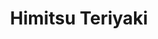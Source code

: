 ---
layout: place
title: Himitsu Teriyaki
permalink: /washington/sammamish/himitsu-teriyaki.html
stateAbbr: WA
stateName: Washington
cityName: Sammamish
seo:
  type: restaurant
  links: null
place_id: ChIJn6_nXilukFQRRdUqWSpvR-8
photos:
  - name: >-
      places/ChIJn6_nXilukFQRRdUqWSpvR-8/photos/AeeoHcKbPqirUW5g-LuBsXdHtifJyjCn3uZGF6ONUvXiib7vxRklc0jnlh4a-_fMJqunDl2FiHLP5sOGscUu32N6Jx6dQUQYHud6v2iaZnclNnHD9d6pP9ZHBVLm2B29kFqakKfzUOFZrjv3uHZ4tz8ZJra9U8e7epHTYO67BWWHlThVcOCoQLHVC_mZal-l_QQKPD89TCdv6ukGVeyWH4ujBrQaWrQieNw473u-Czx9v3sOWrwy3n3Un8S0HqKnSo9SjFnXAIz2avENIFWMbV-6sdMptGyHBXdn3H0mWou0b5nnZU9CQifx5PffyBGCTDfuJgXEIA--xbamLeAsgzB3eUgC9PXpRdarLxVOunN6F0dinrYXPR0JVjobI77W2flLpdEghz6RZRWh0UL95bd9K8zCDmetN9PNBeSisrEGwqo
    widthPx: 3120
    heightPx: 4160
    authorAttributions:
      - displayName: Nagaraj Tanguturu
        uri: https://maps.google.com/maps/contrib/116716635787145187382
        photoUri: >-
          https://lh3.googleusercontent.com/a-/ALV-UjW5Pu0aPEncL2N5GXov9y_fLZBaEfTLFzr19xdX12MnLwCNu49wjQ=s100-p-k-no-mo
    flagContentUri: >-
      https://www.google.com/local/imagery/report/?cb_client=maps_api_places.places_api&image_key=!1e10!2sCIHM0ogKEICAgIDE5La2eA&hl=en-US
    googleMapsUri: >-
      https://www.google.com/maps/place//data=!3m4!1e2!3m2!1sCIHM0ogKEICAgIDE5La2eA!2e10!4m2!3m1!1s0x54906e295ee7af9f:0xef476f2a592ad545
  - name: >-
      places/ChIJn6_nXilukFQRRdUqWSpvR-8/photos/AeeoHcLbbLCSrs00btKb-lW2aB2myzOtCgDGSykYkb-e3EdTtWGawbGHkigADu6xgS3i-dAc6gpIRZU4GflfDFjmqGgfkpL9t-2yG7C-5bHYBZImq69UZwMENXY7PJvtxBOetVL_NJ6YXPALfA80meF1xfUYOU_pv5LruTaQZVvjx2gJSy7Dhv5Ak8icDlCdg0ZgFGvLMqTIrpqYA-BoIEiuB6C3wYOovm2F_df4i0iuXtoq4ScmWwPW79ZyU06w4F-ECE5NMDTMbkrwTGwg7AI8svleJyksGSz4RRANbbJQctesWrwU3vfSEcnP0ZQ8QxGiB9j_Q9ytQ0T9lybGQhPAUsQ4i9tYwwvw4qp8DT6AQtm08DgldSLBWx9_tLmMbK7cfFbcNAMD-V0GFvsqvC9rfSKPhj-cbclI-ig4WoAPdlU
    widthPx: 3024
    heightPx: 4032
    authorAttributions:
      - displayName: Bryan Tomlinson
        uri: https://maps.google.com/maps/contrib/106630335556749532099
        photoUri: >-
          https://lh3.googleusercontent.com/a/ACg8ocKa-L6GkR4dX-AIlOfjeA7DgnreSMJ018zmsT3XHoi8RmRe6A=s100-p-k-no-mo
    flagContentUri: >-
      https://www.google.com/local/imagery/report/?cb_client=maps_api_places.places_api&image_key=!1e10!2sCIHM0ogKEICAgICjg5WrKw&hl=en-US
    googleMapsUri: >-
      https://www.google.com/maps/place//data=!3m4!1e2!3m2!1sCIHM0ogKEICAgICjg5WrKw!2e10!4m2!3m1!1s0x54906e295ee7af9f:0xef476f2a592ad545
  - name: >-
      places/ChIJn6_nXilukFQRRdUqWSpvR-8/photos/AeeoHcLhschEnaHB1xLyr39O_BSuHyjpEQhOua8NKUWNS7hVbNklkRMex9QcVqLSmFH0tyC66oOFnU5V5nnhhk0lqiWi1lYtvpwmMgfCsydR0NuU7GbYe-4MUJbA4T3jX6vRqvGelLSkkqWxfom0Gletjcm-yIYmQg_35NrHV5THRb1FneSIN6EqVTvp3xkOs8OXeJrZ9Y-L4aKMGHz5xIgOpYo_mefUHbwMPRoTOZdgJHydOiarrfqWyju7SDu8VwRsfOQl9dLXVdix4yyN2H4RLNE0mAHne7QPpx6lua8HwnTSu0nCYLPwfzczTv4kD1YpG64Ad0eJYMF3dpwHrMKC0bsyaatMtbHUyAhD1oDHgMFZBoajhaJbcdjcGGYn9BdbgaYepoAhVC0ulDLaizMuhnfNbTBnPqvxUyKbaV8hEw8iYFY
    widthPx: 4032
    heightPx: 3024
    authorAttributions:
      - displayName: Dutch Droid
        uri: https://maps.google.com/maps/contrib/117997852946071551836
        photoUri: >-
          https://lh3.googleusercontent.com/a-/ALV-UjUabHYywq5PrAwrjTkmjfaaVqu-suSWLbZ9zxUEHFwXGG_eeQHq=s100-p-k-no-mo
    flagContentUri: >-
      https://www.google.com/local/imagery/report/?cb_client=maps_api_places.places_api&image_key=!1e10!2sCIHM0ogKEICAgICE4OKItwE&hl=en-US
    googleMapsUri: >-
      https://www.google.com/maps/place//data=!3m4!1e2!3m2!1sCIHM0ogKEICAgICE4OKItwE!2e10!4m2!3m1!1s0x54906e295ee7af9f:0xef476f2a592ad545
  - name: >-
      places/ChIJn6_nXilukFQRRdUqWSpvR-8/photos/AeeoHcLirACiFkh6pfoFspZkL6DUx5XDcSr5AMAAKncdOEDEcOyLFIiFvgVZFPu-nZnDrMOC0hwRosg8jwQmcqTxi3xMgmBBaHg2M0otF1Ft6WuCGITlXnNVKMPIV8xYcF7ixCRVBSu5IKAQONUv7al26lmJpwsFctv4ABwoaXlXKg3CIPJm4814vnJsr_Te8WY_IZxiyFthrEYagQ62mC4WT1w6kDMDfIIwA1Ki9RUysBCiGGB9F0R_V-K4OhOcUmgwrzUd4AJYgSMXXkuBcq_4sxQgg-T7Vc0V5Pxptk51fuQ3GQjwZ3xzbDqWDfhs1WRLejywRcfYMtBfGKf5WLFSqF5trWM_ki23qcQvT8v1KO6LXiK6IXhSYXvtPSIK012-75CcRTwPue4N22xYNOd35-fwHu5xXHS0Ie3pfp0DLvQ
    widthPx: 2448
    heightPx: 3264
    authorAttributions:
      - displayName: Luke Breider
        uri: https://maps.google.com/maps/contrib/106579939112378116662
        photoUri: >-
          https://lh3.googleusercontent.com/a-/ALV-UjXIF2KyeOcgIwAMsGZmb_Q41R2oBdefQA0SAfReuh7pswLmwyZ2lA=s100-p-k-no-mo
    flagContentUri: >-
      https://www.google.com/local/imagery/report/?cb_client=maps_api_places.places_api&image_key=!1e10!2sCIHM0ogKEICAgID34c3MMA&hl=en-US
    googleMapsUri: >-
      https://www.google.com/maps/place//data=!3m4!1e2!3m2!1sCIHM0ogKEICAgID34c3MMA!2e10!4m2!3m1!1s0x54906e295ee7af9f:0xef476f2a592ad545
  - name: >-
      places/ChIJn6_nXilukFQRRdUqWSpvR-8/photos/AeeoHcI9hO4T-AlIZY7gvfqWlhuqJa6RLmCV_NAq238txmZ_ypJ8chmSnVgsuMtHndis2VGE_w8yQvqnFu0YTAU8L-dt42HpCNZwa6HD3tVZQO9vGYWStCTiVJzhOsNh9slWsiTlXIoBYnxXLxVfPtSVB27o9641rzOR-ATT-nor19be6aMQNxNSySTcjrc1jgZI-71Oq2kncVmc1LshCH1_hFzH9LkFnjS63VJjW7WFU8Xs32MDuuw46TCQONVfAPsGciwvFIbsCE28Gf7FeJYLeIfILZqEVWRsZZ4mXoJZpRxoYJd9HHL5J25R1P5pyWgXH9_VdVwUq91TOcuMBpN32VQkyNrBXvG9z1IHxMbSjIy14YopKMSOTYaX0wj9sr-c053-DRrQJfelQK4qxSxu9GPha7L_HWf_1IussHvIfuwDdnM
    widthPx: 3024
    heightPx: 3024
    authorAttributions:
      - displayName: san- e
        uri: https://maps.google.com/maps/contrib/111066170959308756772
        photoUri: >-
          https://lh3.googleusercontent.com/a-/ALV-UjVlZwIjnLyMZjNF78TlBy1l0GyM2Aeo_7SOL4P05RE2qshvUPl7=s100-p-k-no-mo
    flagContentUri: >-
      https://www.google.com/local/imagery/report/?cb_client=maps_api_places.places_api&image_key=!1e10!2sCIHM0ogKEICAgICcqdGUigE&hl=en-US
    googleMapsUri: >-
      https://www.google.com/maps/place//data=!3m4!1e2!3m2!1sCIHM0ogKEICAgICcqdGUigE!2e10!4m2!3m1!1s0x54906e295ee7af9f:0xef476f2a592ad545
  - name: >-
      places/ChIJn6_nXilukFQRRdUqWSpvR-8/photos/AeeoHcJz91cXmRnqcbJzqvV4PeIliQGdLyNohqRGYITS1aHP-XQ_rlE7Cr5idVf7ah1UR4nk1hBXJtL4-7TmiDp7LBOjWzh4OwSGfUBjqYb6ZuoItHrdTh472nCbduMEWWpzhHTxlfgLntBDuZE_k0MW_qFQjl7xLf6IKfEv1TrezoqT_CBxr17ALFOdP3sOzc2Y80hjFYh2HwdgLQAhJPiIJ-k3MBScBG-pxbEm9snohXj8IM5K2vMbFRm8QxQbiJYFcnQqDLzvLMg6iMisQ7rPL571ReJvJLc5FQjN1_AdpGm971q0Mh4d7TED__fMIxLoTTVMFGJacQsQronjuCn5Jn6INCKX9fPCaiMcUOqFpIv-y0IdehcPDgEXrL9Tplz7hDtQdcFduDRGPmRRHMRiRLMEf0JJMXe_XWFyXlz_tS1HrcI3
    widthPx: 1536
    heightPx: 2048
    authorAttributions:
      - displayName: Daniel Vi
        uri: https://maps.google.com/maps/contrib/103725000215173432451
        photoUri: >-
          https://lh3.googleusercontent.com/a/ACg8ocIP4bjQQ7s0GcEBthIdT7r0GsmHPRBcSKcYZ5jFMvtioX_WZg=s100-p-k-no-mo
    flagContentUri: >-
      https://www.google.com/local/imagery/report/?cb_client=maps_api_places.places_api&image_key=!1e10!2sCIHM0ogKEICAgIDEltKp-QE&hl=en-US
    googleMapsUri: >-
      https://www.google.com/maps/place//data=!3m4!1e2!3m2!1sCIHM0ogKEICAgIDEltKp-QE!2e10!4m2!3m1!1s0x54906e295ee7af9f:0xef476f2a592ad545
  - name: >-
      places/ChIJn6_nXilukFQRRdUqWSpvR-8/photos/AeeoHcI8jzhdipCqFRUlwqC2kgVZtxuhoYpwzmsHBbhAyk5LPANGH5GU_w6NHOP5_9qIBFsJ__H5MNZsPGRXFYThBsogmkvzaVUYAPLtO-XqsEbKO4KiIHz8MstLFD8Yb-vAydSBn_UdRTrf0orbsMcb-Tv4q3qFObgMI1h78l1stX9cvN2QdYGNmcB3e5qSY9OKVC4jCuYrnMCiGZHDzL9zrHpKkAfSqoSQmOTqnfudHe6ARjRSmXc3rD9ySt5ut6inej3evn3RwCN6npFz3IHbvl51F7thppuas2yPg00SY2WGIbPVOmpy_tH3I9oaFkYhoaWtZjc1ui2MEVfOZxmAdNcmTjLuRhF-J-bSEAuv7qSBW7jtc4v2EvThp3gLSGlEHu8O5ddIZJEYWlXipOZeqb5nOlqNddcFhoLrpHu9yCNuVR8U
    widthPx: 4800
    heightPx: 2700
    authorAttributions:
      - displayName: Jon S
        uri: https://maps.google.com/maps/contrib/101209884569592031079
        photoUri: >-
          https://lh3.googleusercontent.com/a-/ALV-UjU7K6oEMGyZeG3-jFyKDqCDDNaJcLRR3VE0oCZgjVquhYp86zIa=s100-p-k-no-mo
    flagContentUri: >-
      https://www.google.com/local/imagery/report/?cb_client=maps_api_places.places_api&image_key=!1e10!2sCIHM0ogKEICAgIC4kpb3hAE&hl=en-US
    googleMapsUri: >-
      https://www.google.com/maps/place//data=!3m4!1e2!3m2!1sCIHM0ogKEICAgIC4kpb3hAE!2e10!4m2!3m1!1s0x54906e295ee7af9f:0xef476f2a592ad545
  - name: >-
      places/ChIJn6_nXilukFQRRdUqWSpvR-8/photos/AeeoHcIHpVU7ag4a5GZh-YK9piC8Upv1iDNJTzZt3Ihx8fDzPnuY6DJ6uO3N08I7oEJ0ZQRmD96llI1HEeZvwm0a13ZlfYOsbzs_1CTxmVyoxRkCFB72-IAxMgti-Fq1S5C3WirhNk7_J2qVDjSrKwJylhf1ljplVtknah8MlHGs2bLoQ4_99xBYaeKc7huP_5CgznVqXrBh6It2KG8jQaCAPEE6GzS6TI4T1zIg99i2K6H6AgIZRmD-kmfWZqVMDQ3UseDVSmMSRFvlBUHf3BkRY7lfBVuUoIb7R3OhomprSkzLhuidFSza1Z3dxWCjJRniVE8rseI4tJPEIN6oW9Defve49-fCZUaQfn-1792Aoq_K1yfM_BeU48af7JINfu2vS82da08korRB04Z_anDQwzis5PFquFoWxh-TiSFb6HSjcQuk
    widthPx: 4032
    heightPx: 3024
    authorAttributions:
      - displayName: Jon S
        uri: https://maps.google.com/maps/contrib/101209884569592031079
        photoUri: >-
          https://lh3.googleusercontent.com/a-/ALV-UjU7K6oEMGyZeG3-jFyKDqCDDNaJcLRR3VE0oCZgjVquhYp86zIa=s100-p-k-no-mo
    flagContentUri: >-
      https://www.google.com/local/imagery/report/?cb_client=maps_api_places.places_api&image_key=!1e10!2sCIHM0ogKEICAgIC4kpb31AE&hl=en-US
    googleMapsUri: >-
      https://www.google.com/maps/place//data=!3m4!1e2!3m2!1sCIHM0ogKEICAgIC4kpb31AE!2e10!4m2!3m1!1s0x54906e295ee7af9f:0xef476f2a592ad545
  - name: >-
      places/ChIJn6_nXilukFQRRdUqWSpvR-8/photos/AeeoHcKQlKdWUsWsJSB7RYXGYxrKgYHnnVOJZai3rlUrIKkSHJZ3cETEI4fxx0FW2K0-MZL6BjbfJshyKn0rfLvkgdnE_a0AvJWWyrAdA5XMliI_zWENOI1apxy7NepfFl0FiTEgXuHWIP3Cviu6IrmSZlg_iO8jkbjeoQf97uCtugiIuWtpueu2mpBrZuAlHMqtkKTDLTixCB8q6a8lo-tClWv7dUILyY9dhpQZQkEx3OD4z9PZ2yP0fgIsS1ZWKk9eZh0Cl9l4KKxejSlt4H4MM3V8JRHlX0DewIhmD-ovfWmIB1fP3GJ7LT2EIiAJyGS74wrGge5b8VtxGVxQNjiZ310xuj6JkJd3XJmvAhtI9vPxobHuTPxdFYmo3XobgznMe0kOGLy2_6JH148jtiIUK1WubVcgwrTIr5eJD3bTKpIkIw
    widthPx: 3024
    heightPx: 4032
    authorAttributions:
      - displayName: Shawna Williams
        uri: https://maps.google.com/maps/contrib/113958651484339519473
        photoUri: >-
          https://lh3.googleusercontent.com/a-/ALV-UjX-40y98fPO4u2sgYzeLQ56tHO7hLqi_zOy6uL6L_2wXNJB4Tte=s100-p-k-no-mo
    flagContentUri: >-
      https://www.google.com/local/imagery/report/?cb_client=maps_api_places.places_api&image_key=!1e10!2sCIHM0ogKEICAgICCqcKseg&hl=en-US
    googleMapsUri: >-
      https://www.google.com/maps/place//data=!3m4!1e2!3m2!1sCIHM0ogKEICAgICCqcKseg!2e10!4m2!3m1!1s0x54906e295ee7af9f:0xef476f2a592ad545
  - name: >-
      places/ChIJn6_nXilukFQRRdUqWSpvR-8/photos/AeeoHcKTUxDILpSYol1tkDRwH8SupQPyWmLcuEhhI8dposKmQU47_fvOGERCc9YDqYctcDcqmY5RaO2XvmnY6_j7_OSOxgVYtdQzNZihVdc1kef7jGMHPop28F-iW56_G-ni9VHqu1gI6oF4ctwrGqRDVQZEM5ByKapuPxlnI6bENaT6bWPLq7lnqUMwT47p91S3fBBAJ4g_55ZWIiPCUQZlWPt4MnC5Cnl0Cxl_cePSJEvAI6HYYTpXUVFpeS3Nz65oEcb9yJyfMaUMVyuRs0K2XBkNLGOA19i2_0snrskPzBZ5J0XrSo4uBEVxCrKbsuHHTFiWhoSr9jomlgtSl8mwSEnAF9C_i8HbeIxa7ajLTcKOTYJOlhJHyI74ZztDSVWuNOe0EN9wCqeFIfFDG_GF9C3uyhdQxWHzZYKy5P7EqAT9Du4r
    widthPx: 3120
    heightPx: 4160
    authorAttributions:
      - displayName: great info
        uri: https://maps.google.com/maps/contrib/103606956212120842800
        photoUri: >-
          https://lh3.googleusercontent.com/a-/ALV-UjVeTfu3_dHvquPSuDkfenZ33IZ-rnafGglzCR3DRMS7RWLNSpRvgg=s100-p-k-no-mo
    flagContentUri: >-
      https://www.google.com/local/imagery/report/?cb_client=maps_api_places.places_api&image_key=!1e10!2sCIHM0ogKEICAgIDuisPyrgE&hl=en-US
    googleMapsUri: >-
      https://www.google.com/maps/place//data=!3m4!1e2!3m2!1sCIHM0ogKEICAgIDuisPyrgE!2e10!4m2!3m1!1s0x54906e295ee7af9f:0xef476f2a592ad545
address: 3010 Issaquah-Pine Lake Rd SE, Sammamish, WA 98075, USA
street: 3010 Issaquah-Pine Lake Rd SE
city: Sammamish
state: WA
zip: '98075'
country: USA
neighborhood: null
latitude: '47.583379'
longitude: '-122.034257'
accessibility_options:
  wheelchairAccessibleParking: true
  wheelchairAccessibleEntrance: true
  wheelchairAccessibleRestroom: true
  wheelchairAccessibleSeating: true
business_status: OPERATIONAL
name: Himitsu Teriyaki
google_maps_links:
  directionsUri: >-
    https://www.google.com/maps/dir//''/data=!4m7!4m6!1m1!4e2!1m2!1m1!1s0x54906e295ee7af9f:0xef476f2a592ad545!3e0
  placeUri: https://maps.google.com/?cid=17241871926086522181
  writeAReviewUri: >-
    https://www.google.com/maps/place//data=!4m3!3m2!1s0x54906e295ee7af9f:0xef476f2a592ad545!12e1
  reviewsUri: >-
    https://www.google.com/maps/place//data=!4m4!3m3!1s0x54906e295ee7af9f:0xef476f2a592ad545!9m1!1b1
  photosUri: >-
    https://www.google.com/maps/place//data=!4m3!3m2!1s0x54906e295ee7af9f:0xef476f2a592ad545!10e5
primary_type: Japanese Restaurant
opening_hours:
  regular: null
  current: null
secondary_opening_hours:
  regular:
    weekdayDescriptions: null
    type: null
  current:
    weekdayDescriptions: null
    type: null
phone: null
price_level: null
price_range: null
rating: null
rating_count: 0
website: null
description: >-
  Discover Himitsu Teriyaki in Sammamish, WA$$$Himitsu Teriyaki in Sammamish,
  WA, brings authentic Japanese flavors to the local dining scene with a menu
  featuring fresh sushi, teriyaki dishes, and savory gyoza in a welcoming,
  relaxed atmosphere. This spot stands out for its cozy setting that makes it
  ideal for casual meals, whether you're craving quick bites or a satisfying
  dinner. Accessibility features like wheelchair-friendly parking and entrances
  ensure everyone can enjoy the experience, adding to its appeal for families
  and groups exploring sushi options nearby. The focus on traditional Japanese
  eats highlights quality ingredients and simple yet flavorful preparations,
  making it a go-to choice for those seeking top-rated Japanese cuisine in the
  area. With its unpretentious vibe, it's perfect for anyone hunting for
  reliable sushi restaurants close to home.
generative_summary: >-
  Discover Himitsu Teriyaki in Sammamish, WA$$$Himitsu Teriyaki in Sammamish,
  WA, brings authentic Japanese flavors to the local dining scene with a menu
  featuring fresh sushi, teriyaki dishes, and savory gyoza in a welcoming,
  relaxed atmosphere. This spot stands out for its cozy setting that makes it
  ideal for casual meals, whether you're craving quick bites or a satisfying
  dinner. Accessibility features like wheelchair-friendly parking and entrances
  ensure everyone can enjoy the experience, adding to its appeal for families
  and groups exploring sushi options nearby. The focus on traditional Japanese
  eats highlights quality ingredients and simple yet flavorful preparations,
  making it a go-to choice for those seeking top-rated Japanese cuisine in the
  area. With its unpretentious vibe, it's perfect for anyone hunting for
  reliable sushi restaurants close to home.
generative_disclosure: Summarized by AI using the Grok-3-Mini model.
reviews: null
review_summary: >-
  What Visitors Are Sharing$$$Folks chatting about Himitsu Teriyaki often
  highlight the tasty Japanese dishes and laid-back feel that keep things
  enjoyable without any fuss. Many appreciate how the fresh sushi and teriyaki
  options hit the spot for a satisfying meal, with comments noting the portions
  feel just right and the flavors stay true to what you'd expect from great
  local spots. While some mention it's a solid pick for everyday dining, others
  point out the welcoming atmosphere makes it easy to drop in for a quick bite
  or relaxed hangout. Overall, it's clear that people value the straightforward
  approach to Japanese favorites, helping it stand out among sushi places near
  me. If you're on the hunt for dependable eats in Sammamish, this spot seems to
  deliver a consistently positive vibe that leaves diners coming back for more.
review_disclosure: Summarized by AI using the Grok-3-Mini model.
parking_options: null
payment_options: null
allow_dogs: null
curbside_pickup: null
delivery: null
dine_in: null
good_for_children: null
good_for_groups: null
good_for_sports: null
live_music: null
menu_for_children: null
outdoor_seating: null
reservable: null
restroom: null
serves_beer: null
serves_breakfast: null
serves_brunch: null
serves_cocktails: null
serves_coffee: null
serves_dinner: null
serves_dessert: null
serves_lunch: null
serves_vegetarian_food: null
serves_wine: null
takeout: null
update_category: pro
places_description: null

---